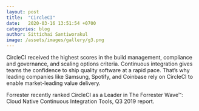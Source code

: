 ```yaml
---
layout: post
title:  "CircleCI"
date:   2020-03-16 13:51:54 +0700
categories: blog
author: Sittichai Santiworakul
image: /assets/images/gallery/g3.png
---
```

CircleCI received the highest scores in the build management, compliance and governance, and scaling options criteria.<!--more-->
Continuous integration gives teams the confidence to ship quality software at a rapid pace. That’s why leading companies like Samsung, Spotify, and Coinbase rely on CircleCI to enable market-leading value delivery.

Forrester recently ranked CircleCI as a Leader in The Forrester Wave™: Cloud Native Continuous Integration Tools, Q3 2019 report.